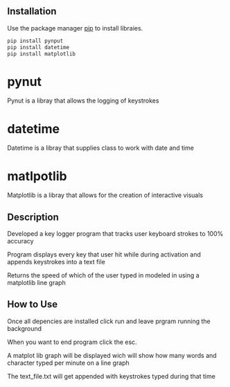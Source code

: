 
## Installation

Use the package manager [pip](https://pip.pypa.io/en/stable/) to install libraies.

```bash
pip install pynput
pip install datetime 
pip install matplotlib
```

# pynut 
Pynut is a libray that allows the logging of keystrokes

# datetime 
Datetime is a libray that supplies class to work with date and time

# matlpotlib 
Matplotlib is a libray that allows for the creation of interactive visuals

## Description

Developed a key logger program that tracks user keyboard strokes to 100% accuracy

Program displays every key that user hit while during activation and appends keystrokes into a text file 

Returns the speed of which of the user typed in modeled in using a matplotlib line graph 



## How to Use

Once all depencies are installed click run and leave prgram running the background

When you want to end program click the esc.

A matplot lib graph will be displayed wich will show how many words and character typed per minute on a line graph 

The text_file.txt will get appended with keystrokes typed during that time
